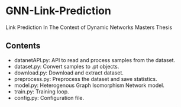 # GNN-Link-Prediction
Link Prediction In The Context of Dynamic Networks Masters Thesis

## Contents
- datanetAPI.py: API to read and process samples from the dataset.
- dataset.py: Convert samples to .pt objects.
- download.py: Download and extract dataset.
- preprocess.py: Preprocess the dataset and save statistics.
- model.py: Heterogenous Graph Isomorphism Network model.
- train.py: Training loop. 
- config.py: Configuration file.
